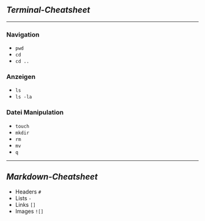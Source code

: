 ## _Terminal-Cheatsheet_
---

### Navigation
- `pwd` 
- `cd`
- `cd ..`

### Anzeigen
- `ls`
- `ls -la`

### Datei Manipulation
- `touch`
- `mkdir`
- `rm `
- `mv`
- `q`
---

## _Markdown-Cheatsheet_

- Headers `#`
- Lists `-`
- Links `[]`
- Images `![]`
